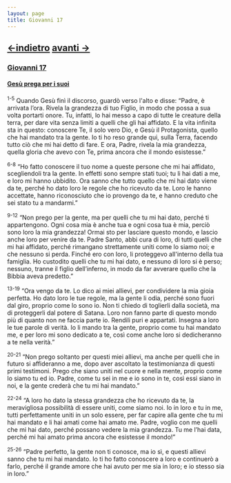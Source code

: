 ```yaml
---
layout: page
title: Giovanni 17
---
```

[<-indietro](gv16.html) [avanti ->](gv18.html)
--------------------------------
### <a href="" id="giovanni_17">Giovanni 17</a>

#### <a href="" id="gesu_prega_per_i_suoi">Gesù prega per i suoi</a>

<sup>1-5</sup> Quando Gesù finì il discorso, guardò verso l'alto e disse: “Padre, è arrivata l’ora. Rivela la grandezza di tuo Figlio, in modo che possa a sua volta portarti onore. Tu, infatti, lo hai messo a capo di tutte le creature della terra, per dare vita senza limiti a quelli che gli hai affidato. E la vita infinita sta in questo: conoscere Te, il solo vero Dio, e Gesù il Protagonista, quello che hai mandato tra la gente. Io ti ho reso grande qui, sulla Terra, facendo tutto ciò che mi hai detto di fare. E ora, Padre, rivela la mia grandezza, quella gloria che avevo con Te, prima ancora che il mondo esistesse.”

<sup>6-8</sup> “Ho fatto conoscere il tuo nome a queste persone che mi hai affidato, scegliendoli tra la gente. In effetti sono sempre stati tuoi; tu li hai dati a me, e loro mi hanno ubbidito. Ora sanno che tutto quello che mi hai dato viene da te, perché ho dato loro le regole che ho ricevuto da te. Loro le hanno accettate, hanno riconosciuto che io provengo da te, e hanno creduto che sei stato tu a mandarmi.”

<sup>9-12</sup> “Non prego per la gente, ma per quelli che tu mi hai dato, perché ti appartengono. Ogni cosa mia è anche tua e ogni cosa tua è mia, perciò sono loro la mia grandezza! Ormai sto per lasciare questo mondo, e lascio anche loro per venire da te. Padre Santo, abbi cura di loro, di tutti quelli che mi hai affidato, perché rimangano strettamente uniti come lo siamo noi; e che nessuno si perda. Finché ero con loro, li proteggevo all'interno della tua famiglia. Ho custodito quelli che tu mi hai dato, e nessuno di loro si è perso; nessuno, tranne il figlio dell’inferno, in modo da far avverare quello che la Bibbia aveva predetto.”

<sup>13-19</sup> “Ora vengo da te. Lo dico ai miei allievi, per condividere la mia gioia perfetta. Ho dato loro le tue regole, ma la gente li odia, perché sono fuori dal giro, proprio come lo sono io. Non ti chiedo di toglierli dalla società, ma di proteggerli dal potere di Satana. Loro non fanno parte di questo mondo più di quanto non ne faccia parte io. Rendili puri e appartati. Insegna a loro le tue parole di verità. Io li mando tra la gente, proprio come tu hai mandato me, e per loro mi sono dedicato a te, così come anche loro si dedicheranno a te nella verità.”

<sup>20-21</sup> “Non prego soltanto per questi miei allievi, ma anche per quelli che in futuro si affideranno a me, dopo aver ascoltato la testimonianza di questi primi testimoni. Prego che siano uniti nel cuore e nella mente, proprio come lo siamo tu ed io. Padre, come tu sei in me e io sono in te, così essi siano in noi, e la gente crederà che tu mi hai mandato.”

<sup>22-24</sup> “A loro ho dato la stessa grandezza che ho ricevuto da te, la meravigliosa possibilità di essere uniti, come siamo noi. Io in loro e tu in me, tutti perfettamente uniti in un solo essere, per far capire alla gente che tu mi hai mandato e li hai amati come hai amato me. Padre, voglio con me quelli che mi hai dato, perché possano vedere la mia grandezza. Tu me l’hai data, perché mi hai amato prima ancora che esistesse il mondo!”

<sup>25-26</sup> “Padre perfetto, la gente non ti conosce, ma io sì, e questi allievi sanno che tu mi hai mandato. Io ti ho fatto conoscere a loro e continuerò a farlo, perché il grande amore che hai avuto per me sia in loro; e io stesso sia in loro.”


